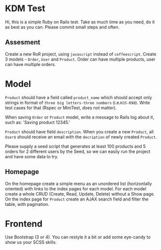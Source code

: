 # KDM Test

Hi, this is a simple Ruby on Rails test. Take as much time as you
need, do it as best as you can. Please commit small steps and often.

## Assesment

Create a new RoR project, using `javascript` instead of
`coffeescript`. Create 3 models - `Order`, `User` and `Product`. Order
can have multiple products, user can have multiple orders.

# Model

`Product` should have a field called `product_name` which should accept
only strings in format of `three big letters-three numbers` (i.e.`HJS-098`). Write test cases for that (Rspec or MiniTest, does not matter).

When saving `Order` or `Product` model, write a message to Rails log
about it, such as: 'Saving product 12345.'

`Product` should have field `description`. When you create a new `Product`, all `User`s should receive an email
with the `decription` of newly created `Product`.

Please supply a seed script that generates at least 100 products and 5
orders for 2 different users by the Seed, so we can easily run the
project and have some data to try.


## Homepage

On the homepage create a simple menu as an unordered list (horizontally
oriented) with links to the index pages for each model. For each model
create a whole CRUD (Create, Read, Update, Delete) without a Show
page. On the index page for `Product` create an AJAX search field and
filter the table, with pagination.

# Frontend

Use Bootstrap (3 or 4). You can restyle it a bit or add some eye-candy to show us your SCSS skills.

